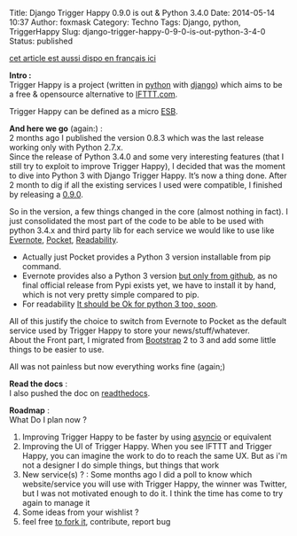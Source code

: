 Title: Django Trigger Happy 0.9.0 is out & Python 3.4.0
Date: 2014-05-14 10:37
Author: foxmask
Category: Techno
Tags: Django, python, TriggerHappy
Slug: django-trigger-happy-0-9-0-is-out-python-3-4-0
Status: published

[cet article est aussi dispo en français
ici](/post/2014/05/14/django-trigger-happy-0-9-0-is-la-python-3-4-0/ "Django Trigger Happy 0.9.0 is là & Python 3.4.0")

**Intro :**  
Trigger Happy is a project (written in
[python](https://www.python.org/) with
[django](https://www.djangoproject.com/)) which aims to be a free &
opensource alternative to [IFTTT.com](https://ifttt.com/).

Trigger Happy can be defined as a micro
[ESB](http://en.wikipedia.org/wiki/Enterprise_service_bus "Enterprise Service Bus").

**And here we go** (again:) :  
2 months ago I published the version 0.8.3 which was the last release
working only with Python 2.7.x.  
Since the release of Python 3.4.0 and some very interesting features
(that I still try to exploit to improve Trigger Happy), I decided that
was the moment to dive into Python 3 with Django Trigger Happy. It’s now
a thing done. After 2 month to dig if all the existing services I used
were compatible, I finished by releasing a
[0.9.0](https://pypi.python.org/pypi/django_th/0.9.0).

So in the version, a few things changed in the core (almost nothing in
fact). I just consolidated the most part of the code to be able to be
used with python 3.4.x and third party lib for each service we would
like to use like [Evernote](https://evernote.com/),
[Pocket](http://getpocket.com/),
[Readability](https://www.readability.com/).

-   Actually just Pocket provides a Python 3 version installable from
    pip command.
-   Evernote provides also a Python 3 version [but only from
    github](https://github.com/evernote/evernote-sdk-python3), as no
    final official release from Pypi exists yet, we have to install it
    by hand, which is not very pretty simple compared to pip.
-   For readability [It should be Ok for python 3 too,
    soon](https://github.com/arc90/python-readability-api/issues/31).

All of this justify the choice to switch from Evernote to Pocket as the
default service used by Trigger Happy to store your
news/stuff/whatever.  
About the Front part, I migrated from
[Bootstrap](http://getbootstrap.com/) 2 to 3 and add some little things
to be easier to use.

All was not painless but now everything works fine (again;)

**Read the docs** :  
I also pushed the doc on
[readthedocs](http://trigger-happy.readthedocs.org/).

**Roadmap** :  
What Do I plan now ?

1.  Improving Trigger Happy to be faster by using
    [asyncio](https://docs.python.org/3/library/asyncio.html) or
    equivalent
2.  Improving the UI of Trigger Happy. When you see IFTTT and Trigger
    Happy, you can imagine the work to do to reach the same UX. But as
    i'm not a designer I do simple things, but things that work
3.  New service(s) ? : Some months ago I did a poll to know which
    website/service you will use with Trigger Happy, the winner was
    Twitter, but I was not motivated enough to do it. I think the time
    has come to try again to manage it
4.  Some ideas from your wishlist ?
5.  feel free [to fork it](https://github.com/foxmask/django-th),
    contribute, report bug

